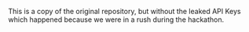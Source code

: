 This is a copy of the original repository, but without the leaked API Keys which happened because we were in a rush during the hackathon.
